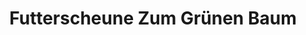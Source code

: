 ---
title: "Futterscheune Zum Grünen Baum"
url: /lauterbach/futterscheune-zum-gruenen-baum/
shop: Tiere
---